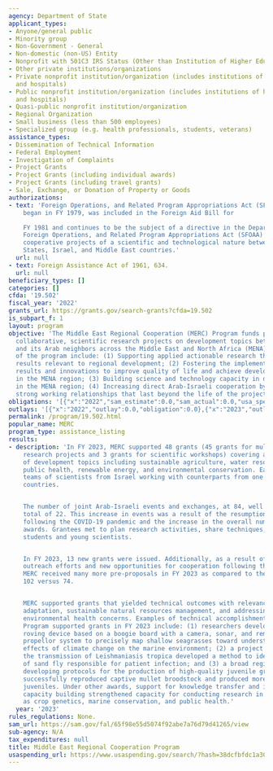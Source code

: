 ```yaml
---
agency: Department of State
applicant_types:
- Anyone/general public
- Minority group
- Non-Government - General
- Non-domestic (non-US) Entity
- Nonprofit with 501C3 IRS Status (Other than Institution of Higher Education)
- Other private institutions/organizations
- Private nonprofit institution/organization (includes institutions of higher education
  and hospitals)
- Public nonprofit institution/organization (includes institutions of higher education
  and hospitals)
- Quasi-public nonprofit institution/organization
- Regional Organization
- Small business (less than 500 employees)
- Specialized group (e.g. health professionals, students, veterans)
assistance_types:
- Dissemination of Technical Information
- Federal Employment
- Investigation of Complaints
- Project Grants
- Project Grants (including individual awards)
- Project Grants (including travel grants)
- Sale, Exchange, or Donation of Property or Goods
authorizations:
- text: 'Foreign Operations, and Related Program Appropriations Act (SFOAA), The program
    began in FY 1979, was included in the Foreign Aid Bill for

    FY 1981 and continues to be the subject of a directive in the Department of State,
    Foreign Operations, and Related Program Appropriations Act (SFOAA) to support
    cooperative projects of a scientific and technological nature between the United
    States, Israel, and Middle East countries.'
  url: null
- text: Foreign Assistance Act of 1961, 634.
  url: null
beneficiary_types: []
categories: []
cfda: '19.502'
fiscal_year: '2022'
grants_url: https://grants.gov/search-grants?cfda=19.502
is_subpart_f: 1
layout: program
objective: 'The Middle East Regional Cooperation (MERC) Program funds peer-reviewed,
  collaborative, scientific research projects on development topics between Israel
  and its Arab neighbors across the Middle East and North Africa (MENA) region. Objectives
  of the program include: (1) Supporting applied actionable research that generates
  results relevant to regional development; (2) Fostering the implementation of research
  results and innovations to improve quality of life and achieve development impact
  in the MENA region; (3) Building science and technology capacity in developing countries
  in the MENA region; (4) Increasing direct Arab-Israeli cooperation by establishing
  strong working relationships that last beyond the life of the project.'
obligations: '[{"x":"2022","sam_estimate":0.0,"sam_actual":0.0,"usa_spending_actual":0.0},{"x":"2023","sam_estimate":0.0,"sam_actual":6000000.0,"usa_spending_actual":0.0},{"x":"2024","sam_estimate":8500000.0,"sam_actual":0.0,"usa_spending_actual":0.0}]'
outlays: '[{"x":"2022","outlay":0.0,"obligation":0.0},{"x":"2023","outlay":0.0,"obligation":0.0},{"x":"2024","outlay":0.0,"obligation":0.0}]'
permalink: /program/19.502.html
popular_name: MERC
program_type: assistance_listing
results:
- description: 'In FY 2023, MERC supported 48 grants (45 grants for multi-year applied
    research projects and 3 grants for scientific workshops) covering a wide range
    of development topics including sustainable agriculture, water resources management,
    public health, renewable energy, and environmental conservation. Each grant included
    teams of scientists from Israel working with counterparts from one or more MENA-region
    countries.


    The number of joint Arab-Israeli events and exchanges, at 84, well exceeded FY22’s
    total of 22. This increase in events was a result of the resumption of travel
    following the COVID-19 pandemic and the increase in the overall number of active
    awards. Grantees met to plan research activities, share techniques, and train
    students and young scientists.


    In FY 2023, 13 new grants were issued. Additionally, as a result of increased
    outreach efforts and new opportunities for cooperation following the Abraham Accords,
    MERC received many more pre-proposals in FY 2023 as compared to the previous year,
    102 versus 74.


    MERC supported grants that yielded technical outcomes with relevance to climate
    adaptation, sustainable natural resources management, and addressing public and
    environmental health concerns. Examples of technical accomplishments under MERC
    Program supported grants in FY 2023 include: (1) researchers developed a low-cost
    roving device based on a boogie board with a camera, sonar, and remotely-controlled
    propellor system to precisely map shallow seagrasses toward understanding the
    effects of climate change on the marine environment; (2) a project team studying
    the transmission of Leishmaniasis tropica developed a method to identify the species
    of sand fly responsible for patient infection; and (3) a broad regional consortium
    developing protocols for the production of high-quality juvenile gray mullet fish
    successfully reproduced captive mullet broodstock and produced more than 200,000
    juveniles. Under other awards, support for knowledge transfer and institutional
    capacity building strengthened capacity for conducting research in areas such
    as crop genetics, marine conservation, and public health.'
  year: '2023'
rules_regulations: None.
sam_url: https://sam.gov/fal/65f98e55d5074f92abe7a76d79d41265/view
sub-agency: N/A
tax_expenditures: null
title: Middle East Regional Cooperation Program
usaspending_url: https://www.usaspending.gov/search/?hash=38dcfbfdc1a3023b7c15ae675165418c
---
```

